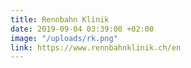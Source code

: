 ```yaml
---
title: Rennbahn Klinik
date: 2019-09-04 03:39:00 +02:00
image: "/uploads/rk.png"
link: https://www.rennbahnklinik.ch/en
---
```


[](https://www.rennbahnklinik.ch/en)